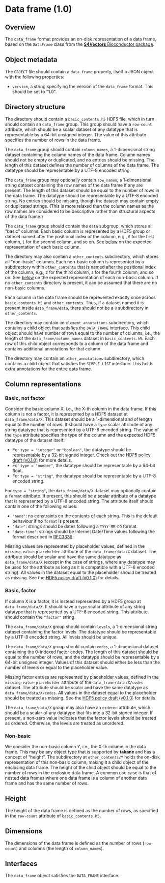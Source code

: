 

# Data frame (1.0)

## Overview

The `data_frame` format provides an on-disk representation of a data frame, based on the `DataFrame` class from the [**S4Vectors** Bioconductor package](https://bioconductor.org/packages/S4Vectors).

## Object metadata

The `OBJECT` file should contain a `data_frame` property, itself a JSON object with the following properties:

- `version`, a string specifying the version of the `data_frame` format.
  This should be set to "1.0".

## Directory structure

The directory should contain a `basic_contents.h5` HDF5 file, which in turn should contain an `data_frame` group.
This group should have a `row-count` attribute, which should be a scalar dataset of any datatype that is representable by a 64-bit unsigned integer.
The value of this attribute specifies the number of rows in the data frame.

The `data_frame` group should contain `column_names`, a 1-dimensional string dataset containing the column names of the data frame.
Column names should not be empty or duplicated, and no entries should be missing.
The length of this dataset defines the number of columns of the data frame.
The datatype should be representable by a UTF-8 encoded string.

The `data_frame` group may optionally contain `row_names`, a 1-dimensional string dataset containing the row names of the data frame if any are present.
The length of this dataset should be equal to the number of rows in the data frame.
The datatype should be representable by a UTF-8 encoded string.
No entries should be missing, though the dataset may contain empty or duplicated strings.
(This is more relaxed than the column names as the row names are considered to be descriptive rather than structural aspects of the data frame.)

The `data_frame` group should contain the `data` subgroup, which stores all "basic" columns.
Each basic column is represented by a HDF5 group or dataset named after the positional index of the column, e.g., `0` for the first column, `1` for the second column, and so on.
See [below](#column-representations) on the expected representation of each basic column.

The directory may also contain a `other_contents` subdirectory, which stores all "non-basic" columns.
Each non-basic column is represented by a subdirectory within `other_contents` that is named after the positional index of the column, e.g., `2` for the third column, `3` for the fourth column, and so on.
See [below](#non-basic) on the expected representation of each non-basic column.
If no `other_contents` directory is present, it can be assumed that there are no non-basic columns.

Each column in the data frame should be represented exactly once across `basic_contents.h5` and `other_contents`.
Thus, if a dataset named `0` is present inside `data_frame/data`, there should not be a `0` subdirectory in `other_contents`.

The directory may contain an `element_annotations` subdirectory, which contains a child object that satisfies the `DATA_FRAME` interface.
This child object should have number of rows equal to the number of columns, i.e., the length of the `data_frame/column_names` dataset in `basic_contents.h5`.
Each row of this child object corresponds to a column of the data frame and contains additional annotations for that column.

The directory may contain an `other_annotations` subdirectory, which contains a child object that satisfies the `SIMPLE_LIST` interface.
This holds extra annotations for the entire data frame.

## Column representations

### Basic, not factor

Consider the basic column X, i.e., the X-th column in the data frame.
If this column is not a factor, it is represented by a HDF5 dataset at `data_frame/data/X`.
This dataset should be a 1-dimensional and of length equal to the number of rows.
It should have a `type` scalar attribute of any string datatype that is represented by a UTF-8 encoded string.
The value of the `type` attribute specifies the type of the column and the expected HDF5 datatype of the dataset itself:

- For `type = "integer"` or `"boolean"`, the datatype should be representable by a 32-bit signed integer.
  Check out the [HDF5 policy draft (v0.1.0)](https://github.com/ArtifactDB/Bioc-HDF5-policy/tree/v0.1.0) for more details.
- For `type = "number"`, the datatype should be representable by a 64-bit float.
- For `type = "string"`, the datatype should be representable by a UTF-8 encoded string.

For `type = "string"`, the `data_frame/data/X` dataset may optionally contain a `format` attribute.
If present, this should be a scalar attribute of a datatype that is represented by a UTF-8 encoded string.
The attribute itself should contain one of the following values:

- `"none"`: no constraints on the contents of each string.
  This is the default behaviour if no `format` is present.
- `"date"`: strings should be dates following a `YYYY-MM-DD` format.
- `"date-time"`: strings should be Internet Date/Time values following the format described in [RFC3339](https://www.rfc-editor.org/rfc/rfc3339).

Missing values are represented by placeholder values, defined in the `missing-value-placeholder` attribute of the `data_frame/data/X` dataset.
The attribute should be scalar and have the same datatype as `data_frame/data/X`
(except in the case of strings, where any datatype may be used for the attribute as long as it is compatible with a UTF-8 encoded string).
All values in the dataset equal to the placeholder should be treated as missing.
See the [HDF5 policy draft (v0.1.0)](https://github.com/ArtifactDB/Bioc-HDF5-policy/tree/v0.1.0) for details.

### Basic, factor

If column X is a factor, it is instead represented by a HDF5 group at `data_frame/data/X`.
It should have a `type` scalar attribute of any string datatype that is represented by a UTF-8 encoded string.
This attribute should contain the `"factor"` string.

The `data_frame/data/X` group should contain `levels`, a 1-dimensional string dataset containing the factor levels.
The datatype should be representable by a UTF-8 encoded string.
All levels should be unique.

The `data_frame/data/X` group should contain `codes`, a 1-dimensional dataset containing the 0-indexed factor codes. 
The length of this dataset should be equal to the number of rows, and the datatype should be representable by a 64-bit unsigned integer.
Values of this dataset should either be less than the number of levels or equal to the placeholder value.

Missing factor entries are represented by placeholder values, defined in the `missing-value-placeholder` attribute of the `data_frame/data/X/codes` dataset.
The attribute should be scalar and have the same datatype as `data_frame/data/X/codes`.
All values in the dataset equal to the placeholder should be treated as missing.
See the [HDF5 policy draft (v0.1.0)](https://github.com/ArtifactDB/Bioc-HDF5-policy/tree/v0.1.0) for details.

The `data_frame/data/X` group may also have an `ordered` attribute, which should be a scalar of any datatype that fits into a 32-bit signed integer.
If present, a non-zero value indicates that the factor levels should be treated as ordered.
Otherwise, the levels are treated as unordered.

### Non-basic

We consider the non-basic column Y, i.e., the X-th column in the data frame.
This may be any object type that is supported by **takane** and has a concept of "height".
The subdirectory at `other_contents/Y` holds the on-disk representation of this non-basic column, making it a child object of the enclosing data frame.
The height of the child object should be equal to the number of rows in the enclosing data frame.
A common use case is that of nested data frames where one data frame is a column of another data frame and has the same number of rows.

## Height

The height of the data frame is defined as the number of rows, as specified in the `row-count` attribute of `basic_contents.h5`.

## Dimensions

The dimensions of the data frame is defined as the number of rows (`row-count`) and columns (the length of `column_names`).

## Interfaces

The `data_frame` object satisfies the `DATA_FRAME` interface.
